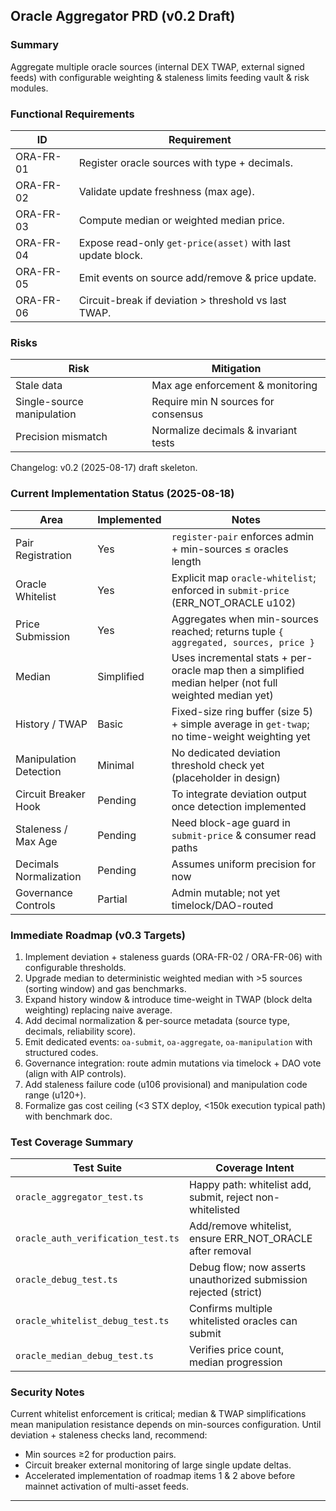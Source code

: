 ## Oracle Aggregator PRD (v0.2 Draft)

### Summary

Aggregate multiple oracle sources (internal DEX TWAP, external signed feeds) with configurable weighting & staleness limits feeding vault & risk modules.

### Functional Requirements

| ID | Requirement |
|----|-------------|
| ORA-FR-01 | Register oracle sources with type + decimals. |
| ORA-FR-02 | Validate update freshness (max age). |
| ORA-FR-03 | Compute median or weighted median price. |
| ORA-FR-04 | Expose read-only `get-price(asset)` with last update block. |
| ORA-FR-05 | Emit events on source add/remove & price update. |
| ORA-FR-06 | Circuit-break if deviation > threshold vs last TWAP. |

### Risks

| Risk | Mitigation |
|------|------------|
| Stale data | Max age enforcement & monitoring |
| Single-source manipulation | Require min N sources for consensus |
| Precision mismatch | Normalize decimals & invariant tests |

Changelog: v0.2 (2025-08-17) draft skeleton.

### Current Implementation Status (2025-08-18)

| Area | Implemented | Notes |
|------|-------------|-------|
| Pair Registration | Yes | `register-pair` enforces admin + min-sources ≤ oracles length |
| Oracle Whitelist | Yes | Explicit map `oracle-whitelist`; enforced in `submit-price` (ERR_NOT_ORACLE u102) |
| Price Submission | Yes | Aggregates when min-sources reached; returns tuple `{ aggregated, sources, price }` |
| Median | Simplified | Uses incremental stats + per-oracle map then a simplified median helper (not full weighted median yet) |
| History / TWAP | Basic | Fixed-size ring buffer (size 5) + simple average in `get-twap`; no time-weight weighting yet |
| Manipulation Detection | Minimal | No dedicated deviation threshold check yet (placeholder in design) |
| Circuit Breaker Hook | Pending | To integrate deviation output once detection implemented |
| Staleness / Max Age | Pending | Need block-age guard in `submit-price` & consumer read paths |
| Decimals Normalization | Pending | Assumes uniform precision for now |
| Governance Controls | Partial | Admin mutable; not yet timelock/DAO-routed |

### Immediate Roadmap (v0.3 Targets)

1. Implement deviation + staleness guards (ORA-FR-02 / ORA-FR-06) with configurable thresholds.
2. Upgrade median to deterministic weighted median with >5 sources (sorting window) and gas benchmarks.
3. Expand history window & introduce time-weight in TWAP (block delta weighting) replacing naive average.
4. Add decimal normalization & per-source metadata (source type, decimals, reliability score).
5. Emit dedicated events: `oa-submit`, `oa-aggregate`, `oa-manipulation` with structured codes.
6. Governance integration: route admin mutations via timelock + DAO vote (align with AIP controls).
7. Add staleness failure code (u106 provisional) and manipulation code range (u120+).
8. Formalize gas cost ceiling (<3 STX deploy, <150k execution typical path) with benchmark doc.

### Test Coverage Summary

| Test Suite | Coverage Intent |
|------------|-----------------|
| `oracle_aggregator_test.ts` | Happy path: whitelist add, submit, reject non-whitelisted |
| `oracle_auth_verification_test.ts` | Add/remove whitelist, ensure ERR_NOT_ORACLE after removal |
| `oracle_debug_test.ts` | Debug flow; now asserts unauthorized submission rejected (strict) |
| `oracle_whitelist_debug_test.ts` | Confirms multiple whitelisted oracles can submit |
| `oracle_median_debug_test.ts` | Verifies price count, median progression |

### Security Notes

Current whitelist enforcement is critical; median & TWAP simplifications mean manipulation resistance depends on min-sources configuration. Until deviation + staleness checks land, recommend:

* Min sources ≥2 for production pairs.
* Circuit breaker external monitoring of large single update deltas.
* Accelerated implementation of roadmap items 1 & 2 above before mainnet activation of multi-asset feeds.

---
